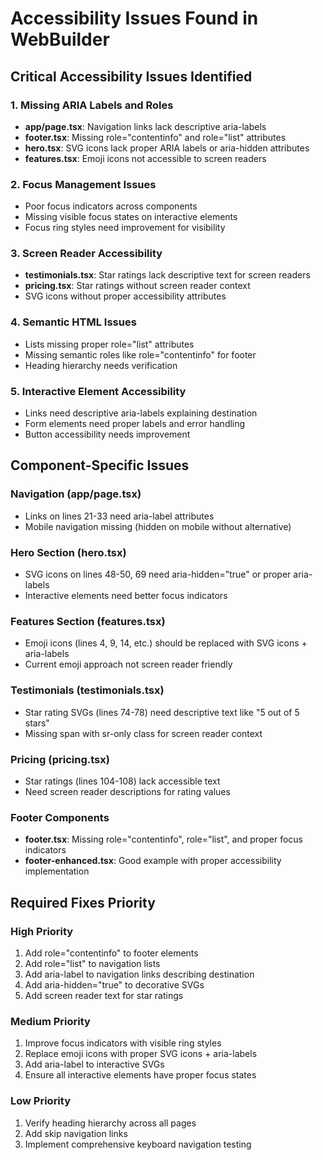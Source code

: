 # Accessibility Issues Found in WebBuilder

## Critical Accessibility Issues Identified

### 1. Missing ARIA Labels and Roles
- **app/page.tsx**: Navigation links lack descriptive aria-labels
- **footer.tsx**: Missing role="contentinfo" and role="list" attributes
- **hero.tsx**: SVG icons lack proper ARIA labels or aria-hidden attributes
- **features.tsx**: Emoji icons not accessible to screen readers

### 2. Focus Management Issues
- Poor focus indicators across components
- Missing visible focus states on interactive elements
- Focus ring styles need improvement for visibility

### 3. Screen Reader Accessibility
- **testimonials.tsx**: Star ratings lack descriptive text for screen readers
- **pricing.tsx**: Star ratings without screen reader context
- SVG icons without proper accessibility attributes

### 4. Semantic HTML Issues
- Lists missing proper role="list" attributes
- Missing semantic roles like role="contentinfo" for footer
- Heading hierarchy needs verification

### 5. Interactive Element Accessibility
- Links need descriptive aria-labels explaining destination
- Form elements need proper labels and error handling
- Button accessibility needs improvement

## Component-Specific Issues

### Navigation (app/page.tsx)
- Links on lines 21-33 need aria-label attributes
- Mobile navigation missing (hidden on mobile without alternative)

### Hero Section (hero.tsx)
- SVG icons on lines 48-50, 69 need aria-hidden="true" or proper aria-labels
- Interactive elements need better focus indicators

### Features Section (features.tsx)
- Emoji icons (lines 4, 9, 14, etc.) should be replaced with SVG icons + aria-labels
- Current emoji approach not screen reader friendly

### Testimonials (testimonials.tsx)
- Star rating SVGs (lines 74-78) need descriptive text like "5 out of 5 stars"
- Missing span with sr-only class for screen reader context

### Pricing (pricing.tsx)
- Star ratings (lines 104-108) lack accessible text
- Need screen reader descriptions for rating values

### Footer Components
- **footer.tsx**: Missing role="contentinfo", role="list", and proper focus indicators
- **footer-enhanced.tsx**: Good example with proper accessibility implementation

## Required Fixes Priority

### High Priority
1. Add role="contentinfo" to footer elements
2. Add role="list" to navigation lists
3. Add aria-label to navigation links describing destination
4. Add aria-hidden="true" to decorative SVGs
5. Add screen reader text for star ratings

### Medium Priority
1. Improve focus indicators with visible ring styles
2. Replace emoji icons with proper SVG icons + aria-labels
3. Add aria-label to interactive SVGs
4. Ensure all interactive elements have proper focus states

### Low Priority
1. Verify heading hierarchy across all pages
2. Add skip navigation links
3. Implement comprehensive keyboard navigation testing